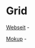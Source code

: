 # Grid

[Webseit](https://st-ton.github.io/FE_HOME/8-2609/index.html) -

[Mokup](https://st-ton.github.io/FE_HOME/8-2609/maket.png) -
